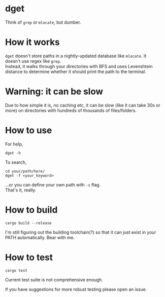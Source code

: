 # dget
Think of `grep` or `mlocate`, but dumber.
# How it works
`dget` doesn't store paths in a nightly-updated database like `mlocate`. It doesn't use regex like `grep`.  
Instead, it walks through your directories with BFS and uses Levenshtein distance to determine whether it should print the path to the terminal.
# Warning: it can be slow
Due to how simple it is, no caching etc, it can be slow (like it can take 30s or more) on directories with hundreds of thousands of files/folders.
# How to use
For help,
```
dget -h
```
To search,
```
cd your/path/here/
dget -f <your_keyword>
```
...or you can define your own path with `-s` flag.  
That's it, really.
# How to build
```
cargo build --release
```
I'm still figuring out the building toolchain(?) so that it can just exist in your PATH automatically. Bear with me.
# How to test
```
cargo test
```
Current test suite is not comprehensive enough.  

If you have suggestions for more robust testing please open an issue.
